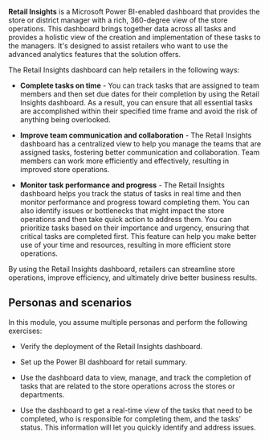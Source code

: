 **Retail Insights** is a Microsoft Power BI-enabled dashboard that provides the store or district manager with a rich, 360-degree view of the store operations. This dashboard brings together data across all tasks and provides a holistic view of the creation and implementation of these tasks to the managers. It's designed to assist retailers who want to use the advanced analytics features that the solution offers.

The Retail Insights dashboard can help retailers in the following ways:

- **Complete tasks on time** - You can track tasks that are assigned to team members and then set due dates for their completion by using the Retail Insights dashboard. As a result, you can ensure that all essential tasks are accomplished within their specified time frame and avoid the risk of anything being overlooked.

- **Improve team communication and collaboration** - The Retail Insights dashboard has a centralized view to help you manage the teams that are assigned tasks, fostering better communication and collaboration. Team members can work more efficiently and effectively, resulting in improved store operations.

- **Monitor task performance and progress** - The Retail Insights dashboard helps you track the status of tasks in real time and then monitor performance and progress toward completing them. You can also identify issues or bottlenecks that might impact the store operations and then take quick action to address them. You can prioritize tasks based on their importance and urgency, ensuring that critical tasks are completed first. This feature can help you make better use of your time and resources, resulting in more efficient store operations.

By using the Retail Insights dashboard, retailers can streamline store operations, improve efficiency, and ultimately drive better business results.

## Personas and scenarios

In this module, you assume multiple personas and perform the following exercises:

- Verify the deployment of the Retail Insights dashboard.
 
- Set up the Power BI dashboard for retail summary.

- Use the dashboard data to view, manage, and track the completion of tasks that are related to the store operations across the stores or departments.

- Use the dashboard to get a real-time view of the tasks that need to be completed, who is responsible for completing them, and the tasks' status. This information will let you quickly identify and address issues.
